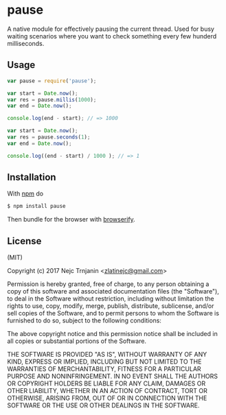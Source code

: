 # pause

A native module for effectively pausing the current thread. Used for busy waiting scenarios where you want to check something every few hunderd milliseconds.

## Usage

```js
var pause = require('pause');

var start = Date.now();
var res = pause.millis(1000);
var end = Date.now();

console.log(end - start); // => 1000

var start = Date.now();
var res = pause.seconds(1);
var end = Date.now();

console.log((end - start) / 1000 ); // => 1

```

## Installation

With [npm](https://npmjs.org) do

```bash
$ npm install pause
```

Then bundle for the browser with
[browserify](https://github.com/substack/node-browserify).

## License

(MIT)

Copyright (c) 2017 Nejc Trnjanin &lt;zlatinejc@gmail.com&gt;

Permission is hereby granted, free of charge, to any person obtaining a copy of
this software and associated documentation files (the "Software"), to deal in
the Software without restriction, including without limitation the rights to
use, copy, modify, merge, publish, distribute, sublicense, and/or sell copies
of the Software, and to permit persons to whom the Software is furnished to do
so, subject to the following conditions:

The above copyright notice and this permission notice shall be included in all
copies or substantial portions of the Software.

THE SOFTWARE IS PROVIDED "AS IS", WITHOUT WARRANTY OF ANY KIND, EXPRESS OR
IMPLIED, INCLUDING BUT NOT LIMITED TO THE WARRANTIES OF MERCHANTABILITY,
FITNESS FOR A PARTICULAR PURPOSE AND NONINFRINGEMENT. IN NO EVENT SHALL THE
AUTHORS OR COPYRIGHT HOLDERS BE LIABLE FOR ANY CLAIM, DAMAGES OR OTHER
LIABILITY, WHETHER IN AN ACTION OF CONTRACT, TORT OR OTHERWISE, ARISING FROM,
OUT OF OR IN CONNECTION WITH THE SOFTWARE OR THE USE OR OTHER DEALINGS IN THE
SOFTWARE.
